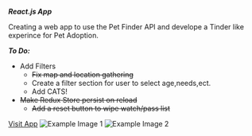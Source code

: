 ***React.js App***

Creating a web app to use the Pet Finder API and develope a Tinder like experince for Pet Adoption.

***To Do:***
- Add Filters
  - ~~Fix map and location gathering~~
  - Create a filter section for user to select age,needs,ect.
  - Add CATS!
- ~~Make Redux Store persist on reload~~
  - ~~Add a reset button to wipe watch/pass list~~


[Visit App](https://johnsonlu.dev/PawsUp/)
![Example Image 1](https://github.com/JohnsonLu3/PawsUp/blob/master/example_images/animatedPawsup.gif?raw=true)
![Example Image 2](https://github.com/JohnsonLu3/PawsUp/blob/master/example_images/2020-03-10%2014-36-14.gif?raw=true)
